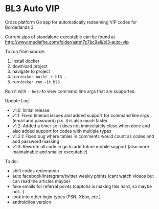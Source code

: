 # BL3 Auto VIP

Cross platform Go app for automatically redeeming VIP codes for Borderlands 3

Current zips of standalone executable can be found at
http://www.mediafire.com/folder/aatm7o7bc9eij/bl3-auto-vip


To run from source:
1. install docker
2. download project
3. navigate to project
4. run `docker build -t bl3 .`
5. run `docker run -it bl3`

Run it with `--help` to view command line args that are supported.

Update Log: 

* v1.0: Initial release 
* v1.1: Fixed timeout issues and added support for command line args (email and password) p.s. it is also much faster
* v1.2: Added a timer so it does not immediately close when done and also added support for codes with multiple types
* v1.2.1: Fixed bug where tables in comments would count as codes and add password masking
* v1.3: Rewrote all code in go to add future mobile support (also more maintainable and smaller executable)

To do:
* shift codes redemption
* auto facebook/instagram/twitter weekly points (cant watch videos but can read the articles maybe)
* fake emails for referral points (captcha is making this hard, so maybe not...)
* look into other login types (PSN, Xbox, etc.)
* android/ios version 
